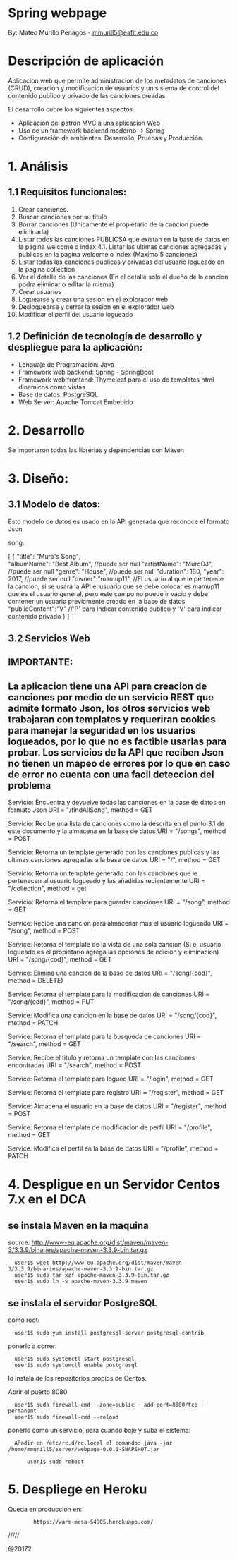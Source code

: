 # Spring webpage

By: Mateo Murillo Penagos - mmurill5@eafit.edu.co

# Descripción de aplicación

Aplicacion web que permite administracion de los metadatos de canciones (CRUD), creacion y modificacion de usuarios y un sistema de control del contenido publico y privado de las canciones creadas.

El desarrollo cubre los siguientes aspectos:

* Aplicación del patron MVC a una aplicación Web
* Uso de un framework backend moderno -> Spring
* Configuración de ambientes: Desarrollo, Pruebas y Producción.

# 1. Análisis

## 1.1 Requisitos funcionales:

1. Crear canciones.
2. Buscar canciones por su titulo
3. Borrar canciones (Unicamente el propietario de la cancion puede eliminarla)
4. Listar todos las canciones PUBLICSA que existan en la base de datos en la página welcome o index
4.1. Listar las ultimas canciones agregadas y publicas en la pagina welcome o index (Maximo 5 canciones)
5. Listar todas las canciones publicas y privadas del usuario logueado en la pagina collection
6. Ver el detalle de las canciones (En el detalle solo el dueño de la cancion podra eliminar o editar la misma)
7. Crear usuarios
8. Loguearse y crear una sesion en el explorador web
9. Desloguearse y cerrar la sesion en el explorador web
10. Modificar el perfil del usuario logueado

## 1.2 Definición de tecnología de desarrollo y despliegue para la aplicación:

* Lenguaje de Programación: Java
* Framework web backend: Spring - SpringBoot
* Framework web frontend: Thymeleaf para el uso de templates html dinamicos como vistas
* Base de datos: PostgreSQL
* Web Server: Apache Tomcat Embebido

# 2. Desarrollo

Se importaron todas las librerias y dependencias con Maven

# 3. Diseño:

## 3.1 Modelo de datos:

Esto modelo de datos es usado en la API generada que reconoce el formato Json

song:

[
  {
    "title": "Muro's Song",       
    "albumName": "Best Album",    //puede ser null
    "artistName": "MuroDJ",       //puede ser null
    "genre": "House",             //puede ser null
    "duration": 180,
    "year": 2017,                 //puede ser null
    "owner":"mamup11",            //El usuario al que le pertenece la cancion, si se usara la API el usuario que se debe colocar es mamup11 que es el usuario general, pero este campo no puede ir vacio y debe contener un usuario previamente creado en la base de datos
    "publicContent":"V"           //'P' para indicar contenido publico  y  'V' para indicar contenido privado
  }
]

## 3.2 Servicios Web

IMPORTANTE:
--------------------------------------------------------------------------------------
La aplicacion tiene una API para creacion de canciones por medio de un servicio REST que admite formato Json, los otros servicios web trabajaran con templates y requeriran cookies para manejar la seguridad en los usuarios logueados, por lo que no es factible usarlas para probar.
Los servicios de la API que reciben Json no tienen un mapeo de errores por lo que en caso de error no cuenta con una facil deteccion del problema
--------------------------------------------------------------------------------------

Servicio: Encuentra y devuelve todas las canciones en la base de datos en formato Json
URI = "/findAllSong", method = GET

Servicio: Recibe una lista de canciones como la descrita en el punto 3.1 de este documento y la almacena en la base de datos
URI = "/songs", method = POST

Servicio: Retorna un template generado con las canciones publicas y las ultimas canciones agregadas a la base de datos
URI = "/", method = GET

Servicio: Retorna un template generado con las canciones que le pertenecen al usuario logueado y las añadidas recientemente
URI = "/collection", method = get

Servicio: Retorna el template para guardar canciones
URI = "/song", method = GET

Service: Recibe una cancion para almacenar mas el usuario logueado
URI = "/song", method = POST

Service: Retorna el template de la vista de una sola cancion (Si el usuario logueado es el propietario agrega las opciones de edicion y eliminacion)
URI = "/song/{cod}", method = GET

Service: Elimina una cancion de la base de datos
URI = "/song/{cod}", method = DELETE)

Service: Retorna el template para la modificacion de canciones
URI = "/song/{cod}", method = PUT

Service: Modifica una cancion en la base de datos
URI = "/song/{cod}", method = PATCH

Service: Retorna el template para la busqueda de canciones
URI = "/search", method = GET

Service: Recibe el titulo y retorna un template con las canciones encontradas
URI = "/search", method = POST

Service: Retorna el template para logueo
URI = "/login", method = GET

Service: Retorna el template para registro
URI = "/register", method = GET

Service: Almacena el usuario en la base de datos
URI = "/register", method = POST

Service: Retorna el template de modificacion de perfil
URI = "/profile", method = GET

Service: Modifica el perfil en la base de datos
URI = "/profile", method = PATCH

# 4. Despligue en un Servidor Centos 7.x en el DCA


## se instala Maven en la maquina

source: http://www-eu.apache.org/dist/maven/maven-3/3.3.9/binaries/apache-maven-3.3.9-bin.tar.gz

      user1$ wget http://www-eu.apache.org/dist/maven/maven-3/3.3.9/binaries/apache-maven-3.3.9-bin.tar.gz
      user1$ sudo tar xzf apache-maven-3.3.9-bin.tar.gz
      user1$ sudo ln -s apache-maven-3.3.9 maven

## se instala el servidor PostgreSQL

como root:

      user1$ sudo yum install postgresql-server postgresql-contrib

ponerlo a correr:

      user1$ sudo systemctl start postgresql
      user1$ sudo systemctl enable postgresql


lo instala de los repositorios propios de Centos.

Abrir el puerto 8080

      user1$ sudo firewall-cmd --zone=public --add-port=8080/tcp --permanent
      user1$ sudo firewall-cmd --reload


ponerlo como un servicio, para cuando baje y suba el sistema:    

      Añadir en /etc/rc.d/rc.local el comando: java -jar /home/mmurill5/server/webpage-0.0.1-SNAPSHOT.jar

          user1$ sudo reboot      


# 5. Despliege en Heroku

Queda en producción en:

            https://warm-mesa-54905.herokuapp.com/

/////

@20172            
